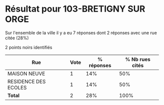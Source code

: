 # Résultat pour 103-BRETIGNY SUR ORGE

Sur l'ensemble de la ville il y a eu 7 réponses dont 2 réponses avec une rue citée (28%)

2 points noirs identifiés

| Rue | Vote | % réponses | % Nb rues cités|
|-----|------|------------|----------------|
| MAISON NEUVE | 1 | 14% | 50%|
| RESIDENCE DES ECOLES | 1 | 14% | 50%|
| **Total** | 2 | 28% | 100%|
